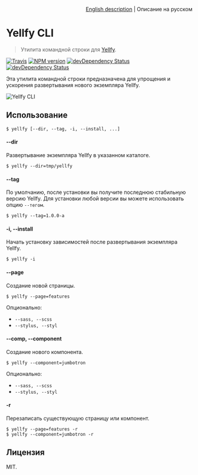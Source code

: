 <p align="right"><a href="README.md">English description</a> | Описание на русском</p>

# Yellfy CLI

> Утилита командной строки для [Yellfy](https://github.com/mrmlnc/yellfy).

[![Travis](https://img.shields.io/travis/mrmlnc/yellfy-cli.svg?style=flat-square)](https://travis-ci.org/mrmlnc/yellfy-cli)
[![NPM version](https://img.shields.io/npm/v/yellfy-cli.svg?style=flat-square)](https://www.npmjs.com/package/yellfy-cli)
[![devDependency Status](https://img.shields.io/david/mrmlnc/yellfy-cli.svg?style=flat-square)](https://david-dm.org/mrmlnc/yellfy-cli#info=dependencies)
[![devDependency Status](https://img.shields.io/david/dev/mrmlnc/yellfy-cli.svg?style=flat-square)](https://david-dm.org/mrmlnc/yellfy-cli#info=devDependencies)

Эта утилита командной строки предназначена для упрощения и ускорения развертывания нового экземпляра Yellfy.

![Yellfy CLI](https://cloud.githubusercontent.com/assets/7034281/12374689/78c4b532-bcb4-11e5-8d04-ad14d0dfd83c.png)

## Использование

```shell
$ yellfy [--dir, --tag, -i, --install, ...]
```

#### --dir

Развертывание экземпляра Yellfy в указанном каталоге.

```shell
$ yellfy --dir=tmp/yellfy
```

#### --tag

По умолчанию, после установки вы получите последнюю стабильную версию Yellfy. Для установки любой версии вы можете использовать опцию `--тегом`.

```shell
$ yellfy --tag=1.0.0-a
```

#### -i, --install

Начать установку зависимостей после развертывания экземпляра Yellfy.

```shell
$ yellfy -i
```

#### --page

Создание новой страницы.

```shell
$ yellfy --page=features
```

Опционально:

  * `--sass, --scss`
  * `--stylus, --styl`

#### --comp, --component

Создание нового компонента.

```shell
$ yellfy --component=jumbotron
```

Опционально:

  * `--sass, --scss`
  * `--stylus, --styl`

#### -r

Перезаписать существующую страницу или компонент.

```shell
$ yellfy --page=features -r
$ yellfy --component=jumbotron -r
```

## Лицензия

MIT.

